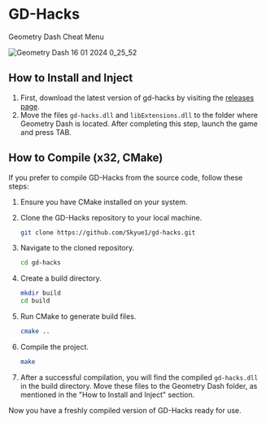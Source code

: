 # GD-Hacks

Geometry Dash Cheat Menu

![Geometry Dash 16 01 2024 0_25_52](https://github.com/qwix456/gd-hacks/assets/104967297/06e91fad-2663-4e42-9b08-f696a329455d)

## How to Install and Inject

1. First, download the latest version of gd-hacks by visiting the [releases page](https://github.com/Skyue1/gd-hacks/releases).
2. Move the files `gd-hacks.dll` and `libExtensions.dll` to the folder where Geometry Dash is located. After completing this step, launch the game and press TAB.

## How to Compile (x32, CMake)

If you prefer to compile GD-Hacks from the source code, follow these steps:

1. Ensure you have CMake installed on your system.
2. Clone the GD-Hacks repository to your local machine.

   ```bash
   git clone https://github.com/Skyue1/gd-hacks.git
   ```

3. Navigate to the cloned repository.

   ```bash
   cd gd-hacks
   ```

4. Create a build directory.

   ```bash
   mkdir build
   cd build
   ```

5. Run CMake to generate build files.

   ```bash
   cmake ..
   ```

6. Compile the project.

   ```bash
   make
   ```

7. After a successful compilation, you will find the compiled `gd-hacks.dll` in the build directory. Move these files to the Geometry Dash folder, as mentioned in the "How to Install and Inject" section.

Now you have a freshly compiled version of GD-Hacks ready for use.
